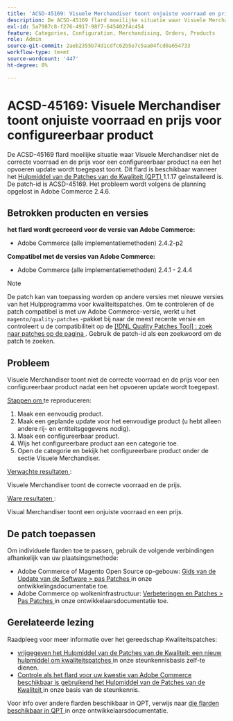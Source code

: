 ```yaml
---
title: 'ACSD-45169: Visuele Merchandiser toont onjuiste voorraad en prijs voor configureerbaar product'
description: De ACSD-45169 flard moeilijke situatie waar Visuele Merchandiser niet de correcte voorraad en de prijs voor een configureerbaar product na een het opvoeren update wordt toegepast toont. Deze patch is beschikbaar wanneer [Quality Patches Tool (QPT)] (/help/announcements/adobe-commerce-announcements/magento-quality-patches-released-new-tool-to-self-serve-quality-patches.md) 1.1.17 is geïnstalleerd. De patch-id is ACSD-45169. Het probleem wordt volgens de planning opgelost in Adobe Commerce 2.4.6.
exl-id: 5a7987c8-f276-4917-98f7-645402f4c454
feature: Categories, Configuration, Merchandising, Orders, Products
role: Admin
source-git-commit: 2aeb2355b74d1cdfc62b5e7c5aa04fcd0a654733
workflow-type: tm+mt
source-wordcount: '447'
ht-degree: 0%

---
```


# ACSD-45169: Visuele Merchandiser toont onjuiste voorraad en prijs voor configureerbaar product

De ACSD-45169 flard moeilijke situatie waar Visuele Merchandiser niet de correcte voorraad en de prijs voor een configureerbaar product na een het opvoeren update wordt toegepast toont. Dit flard is beschikbaar wanneer het [ Hulpmiddel van de Patches van de Kwaliteit (QPT) ](/help/announcements/adobe-commerce-announcements/magento-quality-patches-released-new-tool-to-self-serve-quality-patches.md) 1.1.17 geïnstalleerd is. De patch-id is ACSD-45169. Het probleem wordt volgens de planning opgelost in Adobe Commerce 2.4.6.

## Betrokken producten en versies

**het flard wordt gecreeerd voor de versie van Adobe Commerce:**

* Adobe Commerce (alle implementatiemethoden) 2.4.2-p2

**Compatibel met de versies van Adobe Commerce:**

* Adobe Commerce (alle implementatiemethoden) 2.4.1 - 2.4.4

>[!NOTE]
>
>De patch kan van toepassing worden op andere versies met nieuwe versies van het Hulpprogramma voor kwaliteitspatches. Om te controleren of de patch compatibel is met uw Adobe Commerce-versie, werkt u het `magento/quality-patches` -pakket bij naar de meest recente versie en controleert u de compatibiliteit op de [[!DNL Quality Patches Tool] : zoek naar patches op de pagina ](https://experienceleague.adobe.com/tools/commerce-quality-patches/index.html?lang=nl-NL) . Gebruik de patch-id als een zoekwoord om de patch te zoeken.

## Probleem

Visuele Merchandiser toont niet de correcte voorraad en de prijs voor een configureerbaar product nadat een het opvoeren update wordt toegepast.

<u> Stappen om </u> te reproduceren:

1. Maak een eenvoudig product.
1. Maak een geplande update voor het eenvoudige product (u hebt alleen andere rij- en entiteitsgegevens nodig).
1. Maak een configureerbaar product.
1. Wijs het configureerbare product aan een categorie toe.
1. Open de categorie en bekijk het configureerbare product onder de sectie Visuele Merchandiser.

<u> Verwachte resultaten </u>:

Visuele Merchandiser toont de correcte voorraad en de prijs.

<u> Ware resultaten </u>:

Visual Merchandiser toont een onjuiste voorraad en een prijs.

## De patch toepassen

Om individuele flarden toe te passen, gebruik de volgende verbindingen afhankelijk van uw plaatsingsmethode:

* Adobe Commerce of Magento Open Source op-gebouw: [ Gids van de Update van de Software > pas Patches ](https://experienceleague.adobe.com/nl/docs/commerce-operations/tools/quality-patches-tool/usage) in onze ontwikkelingsdocumentatie toe.
* Adobe Commerce op wolkeninfrastructuur: [ Verbeteringen en Patches > Pas Patches ](https://experienceleague.adobe.com/nl/docs/commerce-cloud-service/user-guide/develop/upgrade/apply-patches) in onze ontwikkelaarsdocumentatie toe.

## Gerelateerde lezing

Raadpleeg voor meer informatie over het gereedschap Kwaliteitspatches:

* [ vrijgegeven het Hulpmiddel van de Patches van de Kwaliteit: een nieuw hulpmiddel om kwaliteitspatches ](/help/announcements/adobe-commerce-announcements/magento-quality-patches-released-new-tool-to-self-serve-quality-patches.md) in onze steunkennisbasis zelf-te dienen.
* [ Controle als het flard voor uw kwestie van Adobe Commerce beschikbaar is gebruikend het Hulpmiddel van de Patches van de Kwaliteit ](/help/support-tools/patches-available-in-qpt-tool/check-patch-for-magento-issue-with-magento-quality-patches.md) in onze basis van de steunkennis.

Voor info over andere flarden beschikbaar in QPT, verwijs naar [ die flarden beschikbaar in QPT ](https://experienceleague.adobe.com/tools/commerce-quality-patches/index.html?lang=nl-NL) in onze ontwikkelaarsdocumentatie.
